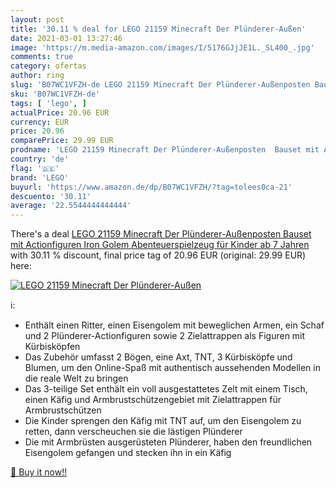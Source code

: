 ```yaml
---
layout: post
title: '30.11 % deal for LEGO 21159 Minecraft Der Plünderer-Außen'
date: 2021-03-01 13:27:46
image: 'https://m.media-amazon.com/images/I/5176GJjJE1L._SL400_.jpg'
comments: true
category: ofertas
author: ring
slug: 'B07WC1VFZH-de LEGO 21159 Minecraft Der Plünderer-Außenposten Bauset mit...'
sku: 'B07WC1VFZH-de'
tags: [ 'lego', ]
actualPrice: 20.96 EUR
currency: EUR
price: 20.96
comparePrice: 29.99 EUR
prodname: 'LEGO 21159 Minecraft Der Plünderer-Außenposten  Bauset mit Actionfiguren  Iron Golem Abenteuerspielzeug für Kinder ab 7 Jahren'
country: 'de'
flag: '🇩🇪'
brand: 'LEGO'
buyurl: 'https://www.amazon.de/dp/B07WC1VFZH/?tag=tolees0ca-21'
descuento: '30.11'
average: '22.5544444444444'
---
```


There's a deal [LEGO 21159 Minecraft Der Plünderer-Außenposten  Bauset mit Actionfiguren  Iron Golem Abenteuerspielzeug für Kinder ab 7 Jahren](https://www.amazon.de/dp/B07WC1VFZH/?tag=tolees0ca-21)  with  30.11 % discount, final price tag of  20.96 EUR (original: 29.99 EUR) here:

[![LEGO 21159 Minecraft Der Plünderer-Außen](https://m.media-amazon.com/images/I/5176GJjJE1L._SL400_.jpg)](https://www.amazon.de/dp/B07WC1VFZH/?tag=tolees0ca-21)

ℹ️:

- Enthält einen Ritter, einen Eisengolem mit beweglichen Armen, ein Schaf und 2 Plünderer-Actionfiguren sowie 2 Zielattrappen als Figuren mit Kürbisköpfen
- Das Zubehör umfasst 2 Bögen, eine Axt, TNT, 3 Kürbisköpfe und Blumen, um den Online-Spaß mit authentisch aussehenden Modellen in die reale Welt zu bringen
- Das 3-teilige Set enthält ein voll ausgestattetes Zelt mit einem Tisch, einen Käfig und Armbrustschützengebiet mit Zielattrappen für Armbrustschützen
- Die Kinder sprengen den Käfig mit TNT auf, um den Eisengolem zu retten, dann verscheuchen sie die lästigen Plünderer
- Die mit Armbrüsten ausgerüsteten Plünderer, haben den freundlichen Eisengolem gefangen und stecken ihn in ein Käfig

[🛒 Buy it now!!](https://www.amazon.de/dp/B07WC1VFZH/?tag=tolees0ca-21)
